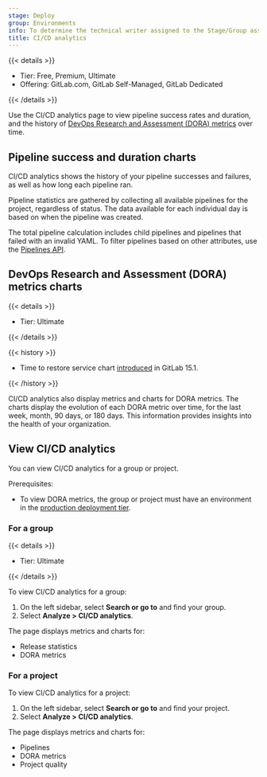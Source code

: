 ```yaml
---
stage: Deploy
group: Environments
info: To determine the technical writer assigned to the Stage/Group associated with this page, see https://handbook.gitlab.com/handbook/product/ux/technical-writing/#assignments
title: CI/CD analytics
---
```


{{< details >}}

- Tier: Free, Premium, Ultimate
- Offering: GitLab.com, GitLab Self-Managed, GitLab Dedicated

{{< /details >}}

Use the CI/CD analytics page to view pipeline success rates and duration, and the history of [DevOps Research and Assessment (DORA) metrics](dora_metrics.md) over time.

## Pipeline success and duration charts

CI/CD analytics shows the history of your pipeline successes and failures, as well as how long each pipeline
ran.

Pipeline statistics are gathered by collecting all available pipelines for the
project, regardless of status. The data available for each individual day is based
on when the pipeline was created.

The total pipeline calculation includes child
pipelines and pipelines that failed with an invalid YAML. To filter pipelines based on other attributes, use the [Pipelines API](../../api/pipelines.md#list-project-pipelines).

## DevOps Research and Assessment (DORA) metrics charts

{{< details >}}

- Tier: Ultimate

{{< /details >}}

{{< history >}}

- Time to restore service chart [introduced](https://gitlab.com/gitlab-org/gitlab/-/issues/356959) in GitLab 15.1.

{{< /history >}}

CI/CD analytics also display metrics and charts for DORA metrics.
The charts display the evolution of each DORA metric over time, for the last week, month, 90 days, or 180 days.
This information provides insights into the health of your organization.

## View CI/CD analytics

You can view CI/CD analytics for a group or project.

Prerequisites:

- To view DORA metrics, the group or project must have an environment in the [production deployment tier](../../ci/environments/_index.md#deployment-tier-of-environments).

### For a group

{{< details >}}

- Tier: Ultimate

{{< /details >}}

To view CI/CD analytics for a group:

1. On the left sidebar, select **Search or go to** and find your group.
1. Select **Analyze > CI/CD analytics**.

The page displays metrics and charts for:

- Release statistics
- DORA metrics

### For a project

To view CI/CD analytics for a project:

1. On the left sidebar, select **Search or go to** and find your project.
1. Select **Analyze > CI/CD analytics**.

The page displays metrics and charts for:

- Pipelines
- DORA metrics
- Project quality
